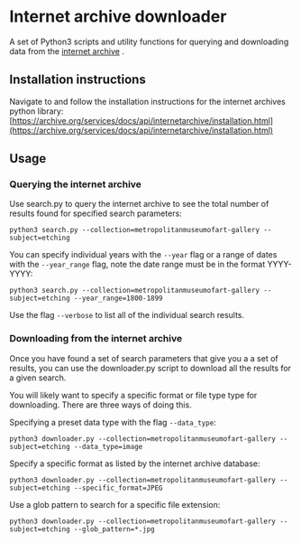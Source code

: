 # Internet archive downloader

 A set of Python3 scripts and utility functions for querying and downloading data from the [internet archive](http://archive.org) . 

## Installation instructions

Navigate to and follow the installation instructions for the internet archives python library: [https://archive.org/services/docs/api/internetarchive/installation.html](https://archive.org/services/docs/api/internetarchive/installation.html)

## Usage

### Querying the internet archive

Use search.py to query the internet archive to see the total number of results found for specified search parameters:

    python3 search.py --collection=metropolitanmuseumofart-gallery --subject=etching

You can specify individual years with the `--year` flag or a range of dates with the `--year_range` flag, note the date range must be in the format YYYY-YYYY:

   

    python3 search.py --collection=metropolitanmuseumofart-gallery --subject=etching --year_range=1800-1899

Use the flag `--verbose` to list all of the individual search results.

### Downloading from the internet archive

Once you have found a set of search parameters that give you a a set of results, you can use the downloader.py script to download all the results for a given search.

You will likely want to specify a specific format or file type type for downloading. There are three ways of doing this.

Specifying a preset data type with the flag `--data_type`:

`python3 downloader.py --collection=metropolitanmuseumofart-gallery --subject=etching --data_type=image`

Specify a specific format as listed by the internet archive database:

`python3 downloader.py --collection=metropolitanmuseumofart-gallery --subject=etching --specific_format=JPEG`

Use a glob pattern to search for a specific file extension:

`python3 downloader.py --collection=metropolitanmuseumofart-gallery --subject=etching --glob_pattern=*.jpg`